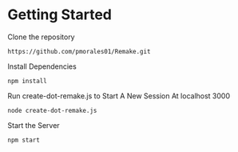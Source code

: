# Getting Started 

Clone the repository 

```
https://github.com/pmorales01/Remake.git
```

Install Dependencies 

```
npm install
```

Run create-dot-remake.js to Start A New Session At localhost 3000

```
node create-dot-remake.js
```

Start the Server 

```
npm start
```
